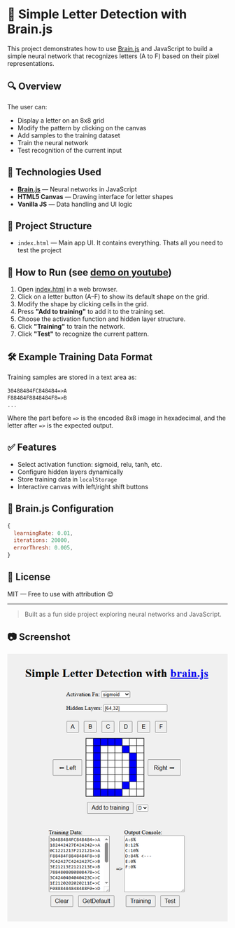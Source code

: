 # 🧠 Simple Letter Detection with Brain.js 

This project demonstrates how to use [Brain.js](https://brain.js.org) and JavaScript to build a simple neural network that recognizes letters (A to F) based on their pixel representations.

## 🔍 Overview

The user can:
- Display a letter on an 8x8 grid
- Modify the pattern by clicking on the canvas
- Add samples to the training dataset
- Train the neural network
- Test recognition of the current input

## 🧩 Technologies Used

- **[Brain.js](https://brain.js.org/)** — Neural networks in JavaScript
- **HTML5 Canvas** — Drawing interface for letter shapes
- **Vanilla JS** — Data handling and UI logic

## 📂 Project Structure

- `index.html` — Main app UI. It contains everything. Thats all you need to test the project

## 🚀 How to Run (see [demo on youtube](https://youtu.be/73i75CEyvzM))

1. Open [index.html](https://raw.githack.com/alex-lysenko-de/brain-js-demo/main/index.html) in a web browser.
2. Click on a letter button (A–F) to show its default shape on the grid.
3. Modify the shape by clicking cells in the grid.
4. Press **"Add to training"** to add it to the training set.
5. Choose the activation function and hidden layer structure.
6. Click **"Training"** to train the network.
7. Click **"Test"** to recognize the current pattern.

## 🛠 Example Training Data Format

Training samples are stored in a text area as:

```
30488484FC848484=>A
F88484F8848484F8=>B
...
```

Where the part before `=>` is the encoded 8x8 image in hexadecimal, and the letter after `=>` is the expected output.


## ✅ Features

- Select activation function: sigmoid, relu, tanh, etc.
- Configure hidden layers dynamically
- Store training data in `localStorage`
- Interactive canvas with left/right shift buttons


## 🧠 Brain.js Configuration

```js
{
  learningRate: 0.01,
  iterations: 20000,
  errorThresh: 0.005,
}
```

## 📄 License

MIT — Free to use with attribution 😊

---

> Built as a fun side project exploring neural networks and JavaScript.
>

## 📷 Screenshot

[![App Screenshot](img/main.png)](https://youtu.be/73i75CEyvzM)
